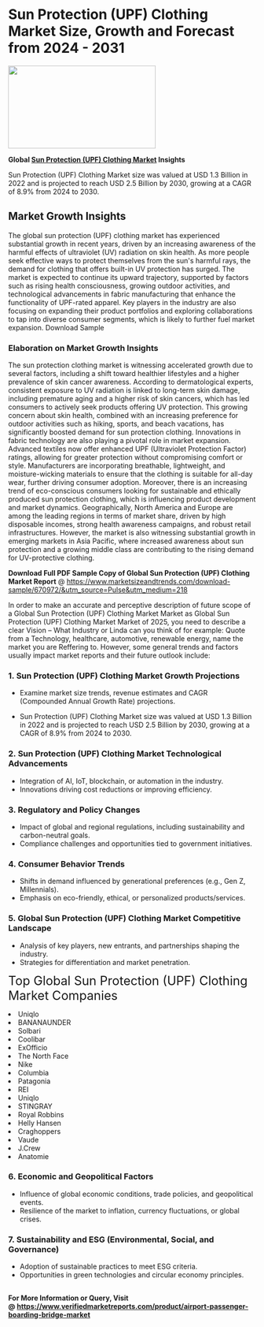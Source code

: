 <H1>Sun Protection (UPF) Clothing Market Size, Growth and Forecast from 2024 - 2031</H1><img class="aligncenter size-medium wp-image-584254" src="https://thirdeyenews.in/wp-content/uploads/2024/09/Global-Market-Research-300x168.jpeg" alt="" width="300" height="168" /><p><strong>Global&nbsp;<a href="https://www.marketsizeandtrends.com/download-sample/670972/&amp;utm_source=Pulse&amp;utm_medium=218">Sun Protection (UPF) Clothing Market</a> Insights</strong></p><p>Sun Protection (UPF) Clothing Market size was valued at USD 1.3 Billion in 2022 and is projected to reach USD 2.5 Billion by 2030, growing at a CAGR of 8.9% from 2024 to 2030.</p><p><h2>Market Growth Insights</h2> The global sun protection (UPF) clothing market has experienced substantial growth in recent years, driven by an increasing awareness of the harmful effects of ultraviolet (UV) radiation on skin health. As more people seek effective ways to protect themselves from the sun's harmful rays, the demand for clothing that offers built-in UV protection has surged. The market is expected to continue its upward trajectory, supported by factors such as rising health consciousness, growing outdoor activities, and technological advancements in fabric manufacturing that enhance the functionality of UPF-rated apparel. Key players in the industry are also focusing on expanding their product portfolios and exploring collaborations to tap into diverse consumer segments, which is likely to further fuel market expansion. Download Sample <h3>Elaboration on Market Growth Insights</h3> The sun protection clothing market is witnessing accelerated growth due to several factors, including a shift toward healthier lifestyles and a higher prevalence of skin cancer awareness. According to dermatological experts, consistent exposure to UV radiation is linked to long-term skin damage, including premature aging and a higher risk of skin cancers, which has led consumers to actively seek products offering UV protection. This growing concern about skin health, combined with an increasing preference for outdoor activities such as hiking, sports, and beach vacations, has significantly boosted demand for sun protection clothing. Innovations in fabric technology are also playing a pivotal role in market expansion. Advanced textiles now offer enhanced UPF (Ultraviolet Protection Factor) ratings, allowing for greater protection without compromising comfort or style. Manufacturers are incorporating breathable, lightweight, and moisture-wicking materials to ensure that the clothing is suitable for all-day wear, further driving consumer adoption. Moreover, there is an increasing trend of eco-conscious consumers looking for sustainable and ethically produced sun protection clothing, which is influencing product development and market dynamics. Geographically, North America and Europe are among the leading regions in terms of market share, driven by high disposable incomes, strong health awareness campaigns, and robust retail infrastructures. However, the market is also witnessing substantial growth in emerging markets in Asia Pacific, where increased awareness about sun protection and a growing middle class are contributing to the rising demand for UV-protective clothing. </p><p><span class=""><strong>Download Full PDF Sample Copy of Global Sun Protection (UPF) Clothing Market Report</strong> @ <a href="https://www.marketsizeandtrends.com/download-sample/670972/&amp;utm_source=Pulse&amp;utm_medium=218" target="_blank">https://www.marketsizeandtrends.com/download-sample/670972/&amp;utm_source=Pulse&amp;utm_medium=218</a></span></p><p>In order to make an accurate and perceptive description of future scope of a Global&nbsp;Sun Protection (UPF) Clothing Market Market as Global&nbsp;Sun Protection (UPF) Clothing Market Market of 2025, you need to describe a clear Vision &ndash; What Industry or Linda can you think of for example: Quote from a Technology, healthcare, automotive, renewable energy, name the market you are Reffering to. However, some general trends and factors usually impact market reports and their future outlook include:</p><h3>1.&nbsp;<strong>Sun Protection (UPF) Clothing Market Growth Projections</strong></h3><ul><li>Examine market size trends, revenue estimates and CAGR (Compounded Annual Growth Rate) projections.</li><li><p>Sun Protection (UPF) Clothing Market size was valued at USD 1.3 Billion in 2022 and is projected to reach USD 2.5 Billion by 2030, growing at a CAGR of 8.9% from 2024 to 2030.</p></li></ul><h3>2.&nbsp;<strong>Sun Protection (UPF) Clothing Market Technological Advancements</strong></h3><ul><li>Integration of AI, IoT, blockchain, or automation in the industry.</li><li>Innovations driving cost reductions or improving efficiency.</li></ul><h3>3.&nbsp;<strong>Regulatory and Policy Changes</strong></h3><ul><li>Impact of global and regional regulations, including sustainability and carbon-neutral goals.</li><li>Compliance challenges and opportunities tied to government initiatives.</li></ul><h3>4.&nbsp;<strong>Consumer Behavior Trends</strong></h3><ul><li>Shifts in demand influenced by generational preferences (e.g., Gen Z, Millennials).</li><li>Emphasis on eco-friendly, ethical, or personalized products/services.</li></ul><h3>5.&nbsp;<strong>Global Sun Protection (UPF) Clothing Market Competitive Landscape</strong></h3><ul><li>Analysis of key players, new entrants, and partnerships shaping the industry.</li><li>Strategies for differentiation and market penetration.</li></ul><p data-pm-slice="1 1 []"><span style="color: inherit; font-family: inherit; font-size: 25px;">Top Global Sun Protection (UPF) Clothing Market Companies</span></p><div class="" data-test-id=""><p><li>Uniqlo</li><li> BANANAUNDER</li><li> Solbari</li><li> Coolibar</li><li> ExOfficio</li><li> The North Face</li><li> Nike</li><li> Columbia</li><li> Patagonia</li><li> REI</li><li> Uniqlo</li><li> STINGRAY</li><li> Royal Robbins</li><li> Helly Hansen</li><li> Craghoppers</li><li> Vaude</li><li> J.Crew</li><li> Anatomie</li></p></div><h3>6.&nbsp;<strong>Economic and Geopolitical Factors</strong></h3><ul><li>Influence of global economic conditions, trade policies, and geopolitical events.</li><li>Resilience of the market to inflation, currency fluctuations, or global crises.</li></ul><h3>7.&nbsp;<strong>Sustainability and ESG (Environmental, Social, and Governance)</strong></h3><ul><li>Adoption of sustainable practices to meet ESG criteria.</li><li>Opportunities in green technologies and circular economy principles.</li></ul><h2><strong style="font-size: 14px;">For More Information or Query, Visit @&nbsp;</strong><a style="background-color: #ffffff; font-size: 14px;" href="https://www.marketsizeandtrends.com/report/sun-protection-upf-clothing-market/" target="_blank">https://www.verifiedmarketreports.com/product/airport-passenger-boarding-bridge-market</a></h2>
